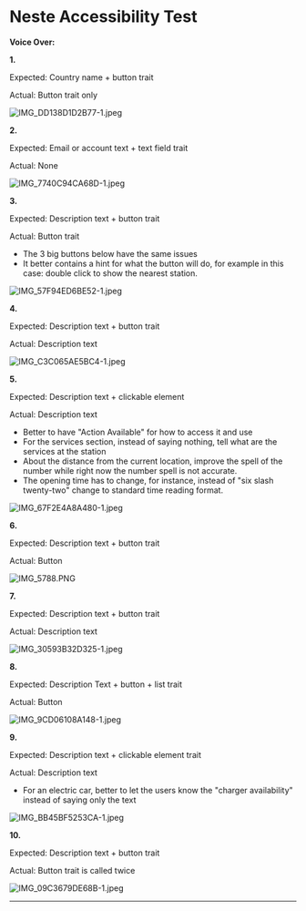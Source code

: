 # Neste Accessibility Test # 

 **Voice Over:**

**1.**

Expected: Country name + button trait

Actual: Button trait only

![IMG_DD138D1D2B77-1.jpeg](images/issues-1.jpg)

**2.**

Expected: Email or account text + text field trait

Actual: None

![IMG_7740C94CA68D-1.jpeg](images/issues-2.jpg)

**3.**

Expected: Description text + button trait 

Actual: Button trait

- The 3 big buttons below have the same issues
- It better contains a hint for what the button will do, for example in this case: double click to show the nearest station.

![IMG_57F94ED6BE52-1.jpeg](images/issues-3.jpg)

**4.**

Expected: Description text + button trait 

Actual: Description text 

![IMG_C3C065AE5BC4-1.jpeg](images/issues-4.jpg)

**5.**

Expected: Description text + clickable element 

Actual: Description text 

- Better to have "Action Available" for how to access it and use
- For the services section, instead of saying nothing, tell what are the services at the station
- About the distance from the current location, improve the spell of the number while right now the number spell is not accurate.
- The opening time has to change, for instance, instead of "six slash twenty-two" change to standard time reading format.

![IMG_67F2E4A8A480-1.jpeg](images/issues-5.jpg)

**6.**

Expected: Description text + button trait 

Actual: Button 

![IMG_5788.PNG](images/issues-6.jpg)

**7.**

Expected: Description text + button trait 

Actual: Description text 

![IMG_30593B32D325-1.jpeg](images/issues-7.jpg)

**8.**

Expected: Description Text + button + list trait

Actual: Button 

![IMG_9CD06108A148-1.jpeg](images/issues-8.jpg)

**9.**

Expected: Description text + clickable element trait

Actual: Description text 

- For an electric car, better to let the users know the "charger availability" instead of saying only the text

![IMG_BB45BF5253CA-1.jpeg](images/issues-9.jpg)

**10.**

Expected: Description text + button trait 

Actual: Button trait is called twice

![IMG_09C3679DE68B-1.jpeg](images/issues-10.jpg)

***
